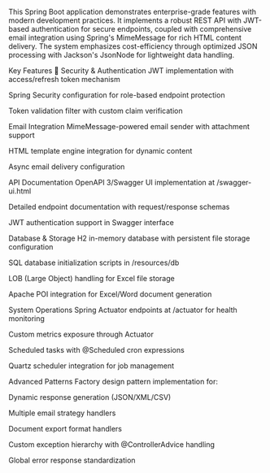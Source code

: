 This Spring Boot application demonstrates enterprise-grade features with modern development practices. It implements a robust REST API with JWT-based authentication for secure endpoints, coupled with comprehensive email integration using Spring's MimeMessage for rich HTML content delivery. The system emphasizes cost-efficiency through optimized JSON processing with Jackson's JsonNode for lightweight data handling.

Key Features 🚀
Security & Authentication
JWT implementation with access/refresh token mechanism

Spring Security configuration for role-based endpoint protection

Token validation filter with custom claim verification

Email Integration
MimeMessage-powered email sender with attachment support

HTML template engine integration for dynamic content

Async email delivery configuration

API Documentation
OpenAPI 3/Swagger UI implementation at /swagger-ui.html

Detailed endpoint documentation with request/response schemas

JWT authentication support in Swagger interface

Database & Storage
H2 in-memory database with persistent file storage configuration

SQL database initialization scripts in /resources/db

LOB (Large Object) handling for Excel file storage

Apache POI integration for Excel/Word document generation

System Operations
Spring Actuator endpoints at /actuator for health monitoring

Custom metrics exposure through Actuator

Scheduled tasks with @Scheduled cron expressions

Quartz scheduler integration for job management

Advanced Patterns
Factory design pattern implementation for:

Dynamic response generation (JSON/XML/CSV)

Multiple email strategy handlers

Document export format handlers

Custom exception hierarchy with @ControllerAdvice handling

Global error response standardization


